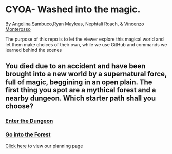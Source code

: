 # CYOA- Washed into the magic.

By [Angelina Sambuco](https://github.com/angelinas8744),Ryan Mayleas, Nephtali Roach, & [Vincenzo Monterosso](https://github.com/vincenzom6456)

The purpose of this repo is to let the viewer explore this magical world and let them make choices of their own, while we use GitHub and commands we learned behind the scenes


## You died due to an accident and have been brought into a new world by a supernatural force, full of magic, beggining in an open plain. The first thing you spot are a mythical forest and a nearby dungeon. Which starter path shall you choose?

### [Enter the Dungeon](adventure-paths/GoToDungeon.md)
### [Go into the Forest](adventure-paths/GoToForest.md)

 [Click here](https://docs.google.com/drawings/d/1iEar4gxZzAzZ9D-D667xZ8OKfr6guzmpiUJzQjbF9Ys/edit?usp=sharing) to view our planning page
